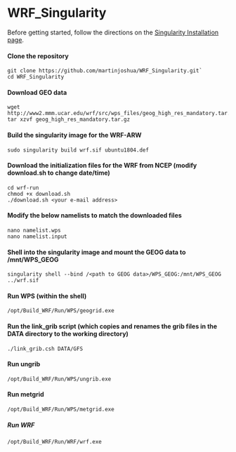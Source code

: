# WRF_Singularity

Before getting started, follow the directions on the [Singularity Installation page](https://sylabs.io/guides/3.5/user-guide/installation.html).


#### Clone the repository

```
git clone https://github.com/martinjoshua/WRF_Singularity.git`
cd WRF_Singularity
```

#### Download GEO data

```
wget http://www2.mmm.ucar.edu/wrf/src/wps_files/geog_high_res_mandatory.tar.gz
tar xzvf geog_high_res_mandatory.tar.gz
```

#### Build the singularity image for the WRF-ARW

```
sudo singularity build wrf.sif ubuntu1804.def
```

#### Download the initialization files for the WRF from NCEP (modify download.sh to change date/time)

```
cd wrf-run
chmod +x download.sh
./download.sh <your e-mail address>
```

#### Modify the below namelists to match the downloaded files

```
nano namelist.wps
nano namelist.input
```

#### Shell into the singularity image and mount the GEOG data to /mnt/WPS_GEOG

```
singularity shell --bind /<path to GEOG data>/WPS_GEOG:/mnt/WPS_GEOG ../wrf.sif
```

#### Run WPS (within the shell)

```
/opt/Build_WRF/Run/WPS/geogrid.exe
```

#### Run the link_grib script (which copies and renames the grib files in the DATA directory to the working directory)

```
./link_grib.csh DATA/GFS
```

#### Run ungrib
```
/opt/Build_WRF/Run/WPS/ungrib.exe
```

#### Run metgrid

```
/opt/Build_WRF/Run/WPS/metgrid.exe
```

##### Run WRF
```
/opt/Build_WRF/Run/WRF/wrf.exe
```
